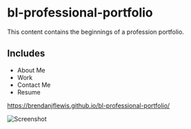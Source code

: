# bl-professional-portfolio

This content contains the beginnings of a profession portfolio.

## Includes
* About Me
* Work
* Contact Me
* Resume

https://brendanjflewis.github.io/bl-professional-portfolio/

![Screenshot](/assetts/images/portfolio-screenshot.jpg "screenshot")